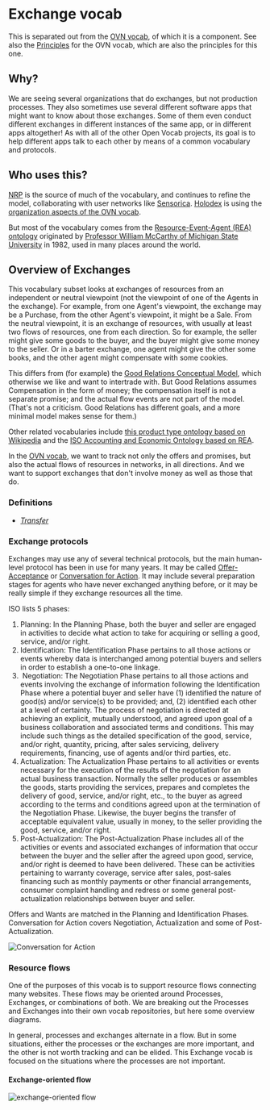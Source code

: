 # Exchange vocab

This is separated out from the [OVN vocab](https://github.com/openvocab/ovn), of which it is a component. See also the [Principles](https://github.com/openvocab/ovn/wiki/Principles-for-this-vocabulary) for the OVN vocab, which are also the principles for this one.

## Why?

We are seeing several organizations that do exchanges, but not production processes. They also sometimes use several different software apps that might want to know about those exchanges. Some of them even conduct different exchanges in different instances of the same app, or in different apps altogether! As with all of the other Open Vocab projects, its goal is to help different apps talk to each other by means of a common vocabulary and protocols.

## Who uses this?

[NRP](https://github.com/valnet/valuenetwork) is the source of much of the vocabulary, and continues to refine the model, collaborating with user networks like [Sensorica](http://nrp.sensorica.co). [Holodex](https://github.com/open-app/holodex) is using the [organization aspects of the OVN vocab](https://github.com/openvocab/holodex).

But most of the vocabulary comes from the [Resource-Event-Agent (REA) ontology](http://en.wikipedia.org/wiki/Resources,_events,_agents_(accounting_model)) originated by [Professor William McCarthy of Michigan State University](https://www.msu.edu/~mccarth4/) in 1982, used in many places around the world.

## Overview of Exchanges

This vocabulary subset looks at exchanges of resources from an independent or neutral viewpoint (not the viewpoint of one of the Agents in the exchange). For example, from one Agent's viewpoint, the exchange may be a Purchase, from the other Agent's viewpoint, it might be a Sale. From the neutral viewpoint, it is an exchange of resources, with usually at least two flows of resources, one from each direction. So for example, the seller might give some goods to the buyer, and the buyer might give some money to the seller. Or in a barter exchange, one agent might give the other some books, and the other agent might compensate with some cookies.

This differs from (for example) the [Good Relations Conceptual Model](http://wiki.goodrelations-vocabulary.org/Documentation/Conceptual_model), which otherwise we like and want to intertrade with. But Good Relations assumes Compensation in the form of money; the compensation itself is not a separate promise; and the actual flow events are not part of the model. (That's not a criticism. Good Relations has different goals, and a more minimal model makes sense for them.)

Other related vocabularies include [this product type ontology based on Wikipedia](http://www.productontology.org/) and the [ISO Accounting and Economic Ontology based on REA](https://webstore.iec.ch/preview/info_isoiec15944-4%7Bed2.0%7Den.pdf).

In the [OVN vocab](https://github.com/openvocab/ovn), we want to track not only the offers and promises, but also the actual flows of resources in networks, in all directions. And we want to support exchanges that don't involve money as well as those that do.

### Definitions

* *[Transfer](https://github.com/elf-pavlik/exchange/blob/master/Transfer.md)*

### Exchange protocols

Exchanges may use any of several technical protocols, but the main human-level protocol has been in use for many years. It may be called [Offer-Acceptance](https://en.wikipedia.org/wiki/Offer_and_acceptance) or [Conversation for Action](http://conversationsforaction.com/cfa-playground). It may include several preparation stages for agents who have never exchanged anything before, or it may be really simple if they exchange resources all the time.

ISO lists 5 phases:

1. Planning: In the Planning Phase, both the buyer and seller are engaged in activities to decide what action to take for acquiring or selling a good, service, and/or right.
2. Identification: The Identification Phase pertains to all those actions or events whereby data is interchanged among potential buyers and sellers in order to establish a one-to-one linkage.
3.  Negotiation: The Negotiation Phase pertains to all those actions and events involving the exchange of information following the Identification Phase where a potential buyer and seller have (1) identified the nature of good(s) and/or service(s) to be provided; and, (2) identified each other at a level of certainty.  The process of negotiation is directed at achieving an explicit, mutually understood, and agreed upon goal of a business collaboration and associated terms and conditions.  This may include such things as the detailed specification of the good, service, and/or right, quantity, pricing, after sales servicing, delivery requirements, financing, use of agents and/or third parties, etc.
4. Actualization: The Actualization Phase pertains to all activities or events necessary for the execution of the results of the negotiation for an actual business transaction.  Normally the seller produces or assembles the goods, starts providing the services, prepares and completes the delivery of good, service, and/or right, etc., to the buyer as agreed according to the terms and conditions agreed upon at the termination of the Negotiation Phase.  Likewise, the buyer begins the transfer of acceptable equivalent value, usually in money, to the seller providing the good, service, and/or right.
5. Post-Actualization: The Post-Actualization Phase includes all of the activities or events and associated exchanges of information that occur between the buyer and the seller after the agreed upon good, service, and/or right is deemed to have been delivered.  These can be activities pertaining to warranty coverage, service after sales, post-sales financing such as monthly payments or other financial arrangements, consumer complaint handling and redress or some general post-actualization relationships between buyer and seller.

Offers and Wants are matched in the Planning and Identification Phases. Conversation for Action covers Negotiation, Actualization and some of Post-Actualization.

![Conversation for Action](https://github.com/valnet/exchange/blob/master/images/CfA_state_machine.png)

### Resource flows

One of the purposes of this vocab is to support resource flows connecting many websites. These flows may be oriented around Processes, Exchanges, or combinations of both. We are breaking out the Processes and Exchanges into their own vocab repositories, but here some overview diagrams.

In general, processes and exchanges alternate in a flow. But in some situations, either the processes or the exchanges are more important, and the other is not worth tracking and can be elided. This Exchange vocab is focused on the situations where the processes are not important.

#### Exchange-oriented flow

![exchange-oriented flow](https://github.com/valnet/exchange/blob/master/images/exchange-exchange.png)
